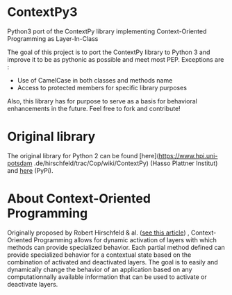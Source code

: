 # ContextPy3
Python3 port of the ContextPy library implementing Context-Oriented Programming as Layer-In-Class

The goal of this project is to port the ContextPy library to Python 3 and improve it to be as pythonic as possible 
and meet most PEP. Exceptions are :

* Use of CamelCase in both classes and methods name
* Access to protected members for specific library purposes

Also, this library has for purpose to serve as a basis for behavioral enhancements in the future. Feel free to fork 
and contribute!

# Original library
The original library for Python 2 can be found [here](https://www.hpi.uni-potsdam
.de/hirschfeld/trac/Cop/wiki/ContextPy) (Hasso 
Plattner Institut) and [here](https://www.hpi.uni-potsdam.de/hirschfeld/trac/Cop/wiki/ContextPy) (PyPi).

# About Context-Oriented Programming
Originally proposed by Robert Hirschfeld & al. ([see this article](http://www.jot.fm/issues/issue_2008_03/article4/))
, Context-Oriented Programming allows for dynamic activation of layers with which methods can provide specialized 
behavior. Each partial method defined can provide specialized behavior for a contextual state based on the 
combination of activated and deactivated layers. The goal is to easily and dynamically change the behavior of an 
application based on any computationnally available information that can be used to activate or deactivate layers.